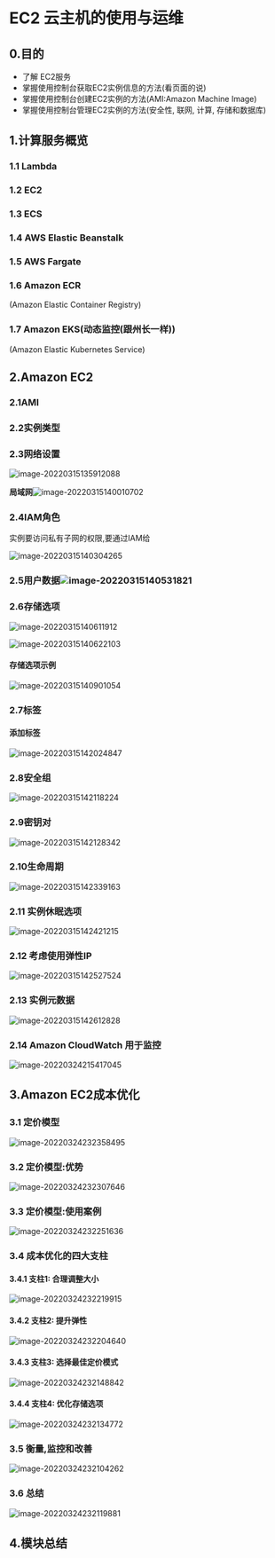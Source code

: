 # EC2 云主机的使用与运维

## 0.目的

- 了解 EC2服务
- 掌握使用控制台获取EC2实例信息的方法(看页面的说)
- 掌握使用控制台创建EC2实例的方法(AMI:Amazon Machine Image)
- 掌握使用控制台管理EC2实例的方法(安全性, 联网, 计算, 存储和数据库)

## 1.计算服务概览

### 1.1 Lambda

### 1.2 EC2

### 1.3 ECS

### 1.4 AWS Elastic Beanstalk

### 1.5 AWS Fargate

### 1.6 Amazon ECR

(Amazon Elastic Container Registry)

### 1.7 Amazon EKS(动态监控(跟州长一样))

(Amazon Elastic Kubernetes Service)

## 2.Amazon EC2

### 2.1AMI

### 2.2实例类型

### 2.3网络设置

![image-20220315135912088](image-20220315135912088.png)

**局域网**![image-20220315140010702](image-20220315140010702.png) 

### 2.4IAM角色

实例要访问私有子网的权限,要通过IAM给

![image-20220315140304265](image-20220315140304265.png)

### 2.5用户数据![image-20220315140531821](image-20220315140531821.png)

### 2.6存储选项

![image-20220315140611912](image-20220315140611912.png)

![image-20220315140622103](image-20220315140622103.png)

#### 存储选项示例

![image-20220315140901054](image-20220315140901054.png)

### 2.7标签

#### 添加标签

![image-20220315142024847](image-20220315142024847.png)



### 2.8安全组

![image-20220315142118224](image-20220315142118224.png)

### 2.9密钥对

![image-20220315142128342](image-20220315142128342.png)

### 2.10生命周期

![image-20220315142339163](image-20220315142339163.png)

### 2.11 实例休眠选项



![image-20220315142421215](image-20220315142421215.png)

### 2.12 考虑使用弹性IP

![image-20220315142527524](image-20220315142527524.png)

### 2.13 实例元数据



![image-20220315142612828](image-20220315142612828.png)

### 2.14 Amazon CloudWatch 用于监控

![image-20220324215417045](image-20220324215417045.png)

## 3.Amazon EC2成本优化

### 3.1 定价模型

![image-20220324232358495](image-20220324232358495.png)

### 3.2 定价模型:优势

![image-20220324232307646](image-20220324232307646.png)

### 3.3 定价模型:使用案例

![image-20220324232251636](image-20220324232251636.png)

### 3.4 成本优化的四大支柱

#### 3.4.1 支柱1: 合理调整大小

![image-20220324232219915](image-20220324232219915.png)

#### 3.4.2 支柱2: 提升弹性

![image-20220324232204640](image-20220324232204640.png)

#### 3.4.3 支柱3: 选择最佳定价模式

![image-20220324232148842](image-20220324232148842.png)

#### 3.4.4 支柱4: 优化存储选项

![image-20220324232134772](image-20220324232134772.png)

### 3.5 衡量,监控和改善

![image-20220324232104262](image-20220324232104262.png)

### 3.6 总结

![image-20220324232119881](image-20220324232119881.png)

## 4.模块总结

